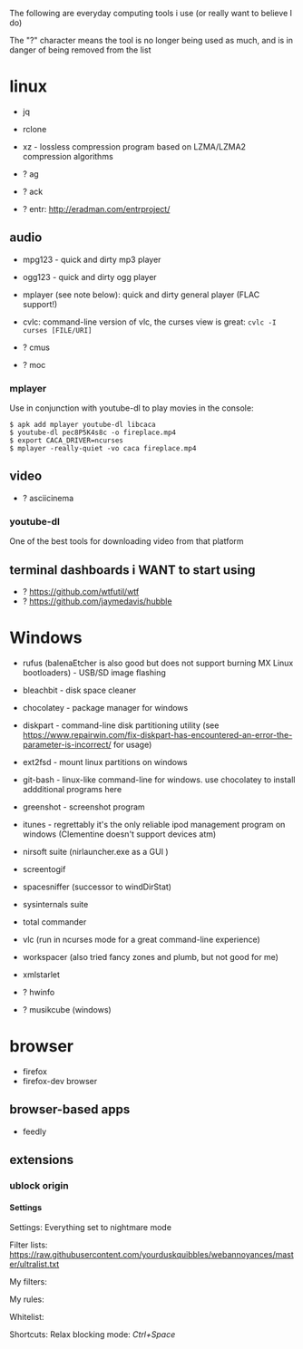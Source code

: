 The following are everyday computing tools i use (or really want to believe I do)

The "?" character means the tool is no longer being used as much, and is in
danger of being removed from the list

# linux

- jq
- rclone
- xz - lossless compression program based on LZMA/LZMA2 compression algorithms

- ? ag
- ? ack
- ? entr: http://eradman.com/entrproject/

## audio

- mpg123 - quick and dirty mp3 player
- ogg123 - quick and dirty ogg player
- mplayer (see note below): quick and dirty general player (FLAC support!)
- cvlc: command-line version of vlc, the curses view is great: `cvlc -I curses [FILE/URI]`

- ? cmus
- ? moc

### mplayer
Use in conjunction with youtube-dl to play movies in the console:
```
$ apk add mplayer youtube-dl libcaca
$ youtube-dl pec8P5K4s8c -o fireplace.mp4
$ export CACA_DRIVER=ncurses
$ mplayer -really-quiet -vo caca fireplace.mp4
```

## video

- ? asciicinema



### youtube-dl
One of the best tools for downloading video from that platform

## terminal dashboards i WANT to start using

- ? https://github.com/wtfutil/wtf
- ? https://github.com/jaymedavis/hubble

# Windows

- rufus (balenaEtcher is also good but does not support burning MX Linux bootloaders) - USB/SD image flashing
- bleachbit - disk space cleaner
- chocolatey - package manager for windows
- diskpart - command-line disk partitioning utility (see https://www.repairwin.com/fix-diskpart-has-encountered-an-error-the-parameter-is-incorrect/ for usage)
- ext2fsd - mount linux partitions on windows
- git-bash - linux-like command-line for windows. use chocolatey to install addditional programs here
- greenshot - screenshot program
- itunes - regrettably it's the only reliable ipod management program on windows (Clementine doesn't support devices atm)
- nirsoft suite (nirlauncher.exe as a GUI )
- screentogif
- spacesniffer (successor to windDirStat)
- sysinternals suite
- total commander
- vlc (run in ncurses mode for a great command-line experience)
- workspacer (also tried fancy zones and plumb, but not good for me)
- xmlstarlet

- ? hwinfo
- ? musikcube (windows)

# browser

- firefox
- firefox-dev browser

## browser-based apps
- feedly

## extensions

### ublock origin

#### Settings
Settings: Everything set to nightmare mode

Filter lists:
https://raw.githubusercontent.com/yourduskquibbles/webannoyances/master/ultralist.txt

My filters:

My rules:

Whitelist:

Shortcuts: Relax blocking mode: _Ctrl+Space_